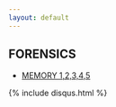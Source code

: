 ```yaml
---
layout: default
---
```


## FORENSICS 



- [MEMORY 1,2,3,4,5](./memory)









{% include disqus.html %}
